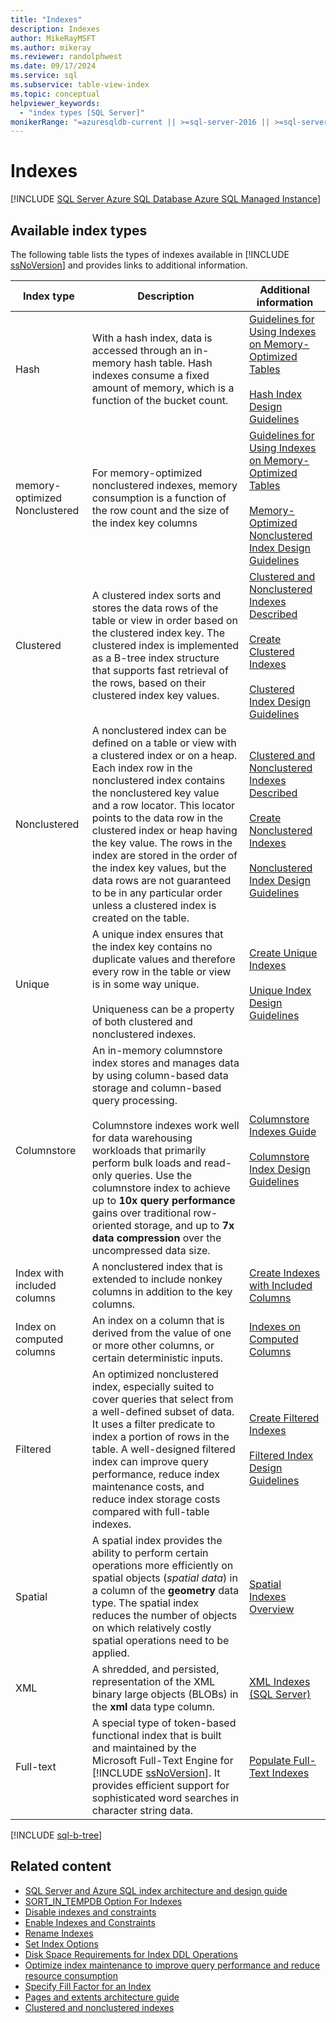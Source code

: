 ```yaml
---
title: "Indexes"
description: Indexes
author: MikeRayMSFT
ms.author: mikeray
ms.reviewer: randolphwest
ms.date: 09/17/2024
ms.service: sql
ms.subservice: table-view-index
ms.topic: conceptual
helpviewer_keywords:
  - "index types [SQL Server]"
monikerRange: "=azuresqldb-current || >=sql-server-2016 || >=sql-server-linux-2017 || =azuresqldb-mi-current"
---
```

# Indexes

[!INCLUDE [SQL Server Azure SQL Database Azure SQL Managed Instance](../../includes/applies-to-version/sql-asdb-asdbmi.md)]

## Available index types

The following table lists the types of indexes available in [!INCLUDE [ssNoVersion](../../includes/ssnoversion-md.md)] and provides links to additional information.

| Index type | Description | Additional information |
| --- | --- | --- |
| Hash | With a hash index, data is accessed through an in-memory hash table. Hash indexes consume a fixed amount of memory, which is a function of the bucket count. | [Guidelines for Using Indexes on Memory-Optimized Tables](../in-memory-oltp/indexes-for-memory-optimized-tables.md)<br /><br />[Hash Index Design Guidelines](../sql-server-index-design-guide.md#hash_index) |
| memory-optimized Nonclustered | For memory-optimized nonclustered indexes, memory consumption is a function of the row count and the size of the index key columns | [Guidelines for Using Indexes on Memory-Optimized Tables](../in-memory-oltp/indexes-for-memory-optimized-tables.md)<br /><br />[Memory-Optimized Nonclustered Index Design Guidelines](../sql-server-index-design-guide.md#inmem_nonclustered_index) |
| Clustered | A clustered index sorts and stores the data rows of the table or view in order based on the clustered index key. The clustered index is implemented as a B-tree index structure that supports fast retrieval of the rows, based on their clustered index key values. | [Clustered and Nonclustered Indexes Described](../indexes/clustered-and-nonclustered-indexes-described.md)<br /><br />[Create Clustered Indexes](../indexes/create-clustered-indexes.md)<br /><br />[Clustered Index Design Guidelines](../sql-server-index-design-guide.md#Clustered) |
| Nonclustered | A nonclustered index can be defined on a table or view with a clustered index or on a heap. Each index row in the nonclustered index contains the nonclustered key value and a row locator. This locator points to the data row in the clustered index or heap having the key value. The rows in the index are stored in the order of the index key values, but the data rows are not guaranteed to be in any particular order unless a clustered index is created on the table. | [Clustered and Nonclustered Indexes Described](../indexes/clustered-and-nonclustered-indexes-described.md)<br /><br />[Create Nonclustered Indexes](../indexes/create-nonclustered-indexes.md)<br /><br />[Nonclustered Index Design Guidelines](../sql-server-index-design-guide.md#Nonclustered) |
| Unique | A unique index ensures that the index key contains no duplicate values and therefore every row in the table or view is in some way unique.<br /><br />Uniqueness can be a property of both clustered and nonclustered indexes. | [Create Unique Indexes](../indexes/create-unique-indexes.md)<br /><br />[Unique Index Design Guidelines](../sql-server-index-design-guide.md#Unique) |
| Columnstore | An in-memory columnstore index stores and manages data by using column-based data storage and column-based query processing.<br /><br />Columnstore indexes work well for data warehousing workloads that primarily perform bulk loads and read-only queries. Use the columnstore index to achieve up to **10x query performance** gains over traditional row-oriented storage, and up to **7x data compression** over the uncompressed data size. | [Columnstore Indexes Guide](../indexes/columnstore-indexes-overview.md)<br /><br />[Columnstore Index Design Guidelines](../sql-server-index-design-guide.md#columnstore_index) |
| Index with included columns | A nonclustered index that is extended to include nonkey columns in addition to the key columns. | [Create Indexes with Included Columns](../indexes/create-indexes-with-included-columns.md) |
| Index on computed columns | An index on a column that is derived from the value of one or more other columns, or certain deterministic inputs. | [Indexes on Computed Columns](../indexes/indexes-on-computed-columns.md) |
| Filtered | An optimized nonclustered index, especially suited to cover queries that select from a well-defined subset of data. It uses a filter predicate to index a portion of rows in the table. A well-designed filtered index can improve query performance, reduce index maintenance costs, and reduce index storage costs compared with full-table indexes. | [Create Filtered Indexes](../indexes/create-filtered-indexes.md)<br /><br />[Filtered Index Design Guidelines](../sql-server-index-design-guide.md#Filtered) |
| Spatial | A spatial index provides the ability to perform certain operations more efficiently on spatial objects (*spatial data*) in a column of the **geometry** data type. The spatial index reduces the number of objects on which relatively costly spatial operations need to be applied. | [Spatial Indexes Overview](../spatial/spatial-indexes-overview.md) |
| XML | A shredded, and persisted, representation of the XML binary large objects (BLOBs) in the **xml** data type column. | [XML Indexes (SQL Server)](../xml/xml-indexes-sql-server.md) |
| Full-text | A special type of token-based functional index that is built and maintained by the Microsoft Full-Text Engine for [!INCLUDE [ssNoVersion](../../includes/ssnoversion-md.md)]. It provides efficient support for sophisticated word searches in character string data. | [Populate Full-Text Indexes](../search/populate-full-text-indexes.md) |

[!INCLUDE [sql-b-tree](../../includes/sql-b-tree.md)]

## Related content

- [SQL Server and Azure SQL index architecture and design guide](../sql-server-index-design-guide.md)
- [SORT_IN_TEMPDB Option For Indexes](sort-in-tempdb-option-for-indexes.md)
- [Disable indexes and constraints](disable-indexes-and-constraints.md)
- [Enable Indexes and Constraints](enable-indexes-and-constraints.md)
- [Rename Indexes](rename-indexes.md)
- [Set Index Options](set-index-options.md)
- [Disk Space Requirements for Index DDL Operations](disk-space-requirements-for-index-ddl-operations.md)
- [Optimize index maintenance to improve query performance and reduce resource consumption](reorganize-and-rebuild-indexes.md)
- [Specify Fill Factor for an Index](specify-fill-factor-for-an-index.md)
- [Pages and extents architecture guide](../pages-and-extents-architecture-guide.md)
- [Clustered and nonclustered indexes](clustered-and-nonclustered-indexes-described.md)
